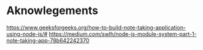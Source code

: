 # Aknowlegements
https://www.geeksforgeeks.org/how-to-build-note-taking-application-using-node-js/#
https://medium.com/swlh/node-js-module-system-part-1-note-taking-app-78b642242370